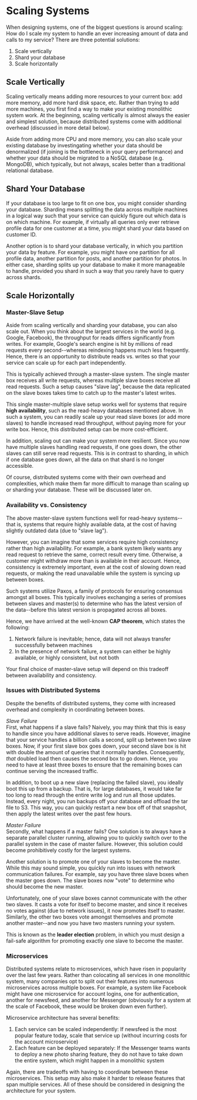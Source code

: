 # Scaling Systems
When designing systems, one of the biggest questions is around scaling: How do I scale my system to handle an ever increasing amount of data and calls to my service? There are three potential solutions:
1. Scale vertically 
2. Shard your database 
3. Scale horizontally 

## Scale Vertically
Scaling vertically means adding more resources to your current box: add more memory, add more hard disk space, etc. Rather than trying to add more machines, you first find a way to make your existing monolithic system work. At the beginning, scaling vertically is almost always the easier and simplest solution, because distributed systems come with additional overhead (discussed in more detail below).

Aside from adding more CPU and more memory, you can also scale your existing database by investingating whether your data should be denormalized (if joining is the bottleneck in your query performance) and whether your data should be migrated to a NoSQL database (e.g. MongoDB), which typically, but not always, scales better than a traditional relational database.

## Shard Your Database 
If your database is too large to fit on one box, you might consider sharding your database. Sharding means splitting the data across multiple machines in a logical way such that your service can quickly figure out which data is on which machine. For example, if virtually all queries only ever retrieve profile data for one customer at a time, you might shard your data based on customer ID.

Another option is to shard your database vertically, in which you partition your data by feature. For example, you might have one partition for all profile data, another partition for posts, and another partition for photos. In either case, sharding splits up your database to make it more manageable to handle, provided you shard in such a way that you rarely have to query across shards. 

## Scale Horizontally
### Master-Slave Setup 
Aside from scaling vertically and sharding your database, you can also scale out. When you think about the largest services in the world (e.g. Google, Facebook), the throughput for reads differs significantly from writes. For example, Google's search engine is hit by millions of read requests every second--whereas reindexing happens much less frequently. Hence, there is an opportunity to distribute reads vs. writes so that your service can scale up for each part independently.

This is typically achieved through a master-slave system. The single master box receives all write requests, whereas multiple slave boxes receive all read requests. Such a setup causes "slave lag", because the data replicated on the slave boxes takes time to catch up to the master's latest writes.

This single master-multiple slave setup works well for systems that require __high availability__, such as the read-heavy databases mentioned above. In such a system, you can readily scale up your read slave boxes (or add more slaves) to handle increased read throughput, without paying more for your write box. Hence, this distributed setup can be more cost-efficient.

In addition, scaling out can make your system more resilient. Since you now have multiple slaves handling read requests, if one goes down, the other slaves can still serve read requests. This is in contrast to sharding, in which if one database goes down, all the data on that shard is no longer accessible.

Of course, distributed systems come with their own overhead and complexities, which make them far more difficult to manage than scaling up or sharding your database. These will be discussed later on.

### Availability vs. Consistency 
The above master-slave system functions well for read-heavy systems--that is, systems that require highly  available data, at the cost of having slightly outdated data (due to "slave lag").

However, you can imagine that some services require high consistency rather than high availability. For example, a bank system likely wants any read request to retrieve the same, correct result every time. Otherwise, a customer might withdraw more than is available in their account. Hence, consistency is extremely important, even at the cost of slowing down read requests, or making the read unavailable while the system is syncing up between boxes.

Such systems utilize Paxos, a family of protocols for ensuring consensus amongst all boxes. This typically involves exchanging a series of promises between slaves and master(s) to determine who has the latest version of the data--before this latest version is propagated across all boxes.

Hence, we have arrived at the well-known __CAP theorem__, which states the following:
1. Network failure is inevitable; hence, data will not always transfer successfully between machines 
2. In the presence of network failure, a system can either be highly available, or highly consistent, but not both 

Your final choice of master-slave setup will depend on this tradeoff between availability and consistency.

### Issues with Distributed Systems 
Despite the benefits of distributed systems, they come with increased overhead and complexity in coordinating between boxes.

_Slave Failure_<br> 
First, what happens if a slave fails? Naively, you may think that this is easy to handle since you have additional slaves to serve reads. However, imagine that your service handles a billion calls a second, split up between two slave boxes. Now, if your first slave box goes down, your second slave box is hit with double the amount of queries that it normally handles. Consequently, _that_ doubled load then causes the second box to go down.  Hence, you need to have at least three boxes to ensure that the remaining boxes can continue serving the increased traffic.

In addition, to boot up a new slave (replacing the failed slave), you ideally boot this up from a backup. That is, for large databases, it would take far too long to read through the entire write log and run all those updates. Instead, every night, you run backups off your database and offload the tar file to S3. This way, you can quickly restart a new box off of that snapshot, then apply the latest writes over the past few hours. 

_Master Failure_<br>
Secondly, what happens if a master fails? One solution is to always have a separate parallel cluster running, allowing you to quickly switch over to the parallel system in the case of master failure. However, this solution could become prohibitively costly for the largest systems. 

Another solution is to promote one of your slaves to become the master. While this may sound simple, you quickly run into issues with network communication failures. For example, say you have three slave boxes when the master goes down. The slave boxes now "vote" to determine who should become the new master.

Unfortunately, one of your slave boxes cannot communicate with the other two slaves. It casts a vote for itself to become master, and since it receives no votes against (due to network issues), it now promotes itself to master. Similarly, the other two boxes vote amongst themselves and promote another master--and now you have two masters running your system. 

This is known as the __leader election__ problem, in which you must design a fail-safe algorithm for promoting exactly one slave to become the master. 

### Microservices 
Distributed systems relate to microservices, which have risen in popularity over the last few years. Rather than colocating all services in one monolithic system, many companies opt to split out their features into numerous microservices across multiple boxes. For example, a system like Facebook might have one microservice for account logins, one for authentication, another for newsfeed, and another for Messenger (obviously for a system at the scale of Facebook, these would be broken down even further).

Microservice architecture has several benefits:
1. Each service can be scaled independently: If newsfeed is the most popular feature today, scale that service up (without incurring costs for the account microservice)
2. Each feature can be deployed separately: If the Messenger teams wants to deploy a new photo sharing feature, they do not have to take down the entire system, which might happen in a monolithic system 

Again, there are tradeoffs with having to coordinate between these microservices. This setup may also make it harder to release features that span multiple services. All of these should be considered in designing the architecture for your system.